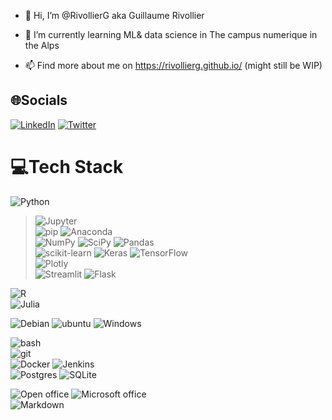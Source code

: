 - 👋 Hi, I’m @RivollierG aka Guillaume Rivollier

- 🌱 I’m currently learning ML& data science in The campus numerique in the Alps

- 📫 Find more about me on https://rivollierg.github.io/ (might still be WIP)

## 🌐Socials
[![LinkedIn](https://img.shields.io/badge/LinkedIn-%230077B5.svg?logo=linkedin&logoColor=white)](https://linkedin.com/in/guillaume-rivollier) [![Twitter](https://img.shields.io/badge/Twitter-%231DA1F2.svg?logo=Twitter&logoColor=white)](https://twitter.com/g_rivollier) 

# 💻Tech Stack
![Python](https://img.shields.io/badge/python-3670A0?style=for-the-badge&logo=python&logoColor=ffdd54)  
> ![Jupyter](https://img.shields.io/badge/Jupyter-%0AF37626.svg?style=for-the-badge&logo=Jupyter&logoColor=white&colorB=F37626)  
> ![pip](https://img.shields.io/badge/PyPI-3775A9%0A?style=for-the-badge&logo=PyPi&logoColor=white&colorB=3775A9) ![Anaconda](https://img.shields.io/badge/Anaconda-%2344A833.svg?style=for-the-badge&logo=anaconda&logoColor=white)  
> ![NumPy](https://img.shields.io/badge/numpy-%23013243.svg?style=for-the-badge&logo=numpy&logoColor=white&colorA=#013243&colorB=#013243) ![SciPy](https://img.shields.io/badge/SciPy-%230C55A5.svg?style=for-the-badge&logo=scipy&logoColor=%white) ![Pandas](https://img.shields.io/badge/pandas-%23150458.svg?style=for-the-badge&logo=pandas&logoColor=white)  
> ![scikit-learn](https://img.shields.io/badge/scikit--learn-%23F7931E.svg?style=for-the-badge&logo=scikit-learn&logoColor=white) ![Keras](https://img.shields.io/badge/Keras-%23D00000.svg?style=for-the-badge&logo=Keras&logoColor=white) ![TensorFlow](https://img.shields.io/badge/TensorFlow-%23FF6F00.svg?style=for-the-badge&logo=TensorFlow&logoColor=white)  
> ![Plotly](https://img.shields.io/badge/Plotly-%233F4F75.svg?style=for-the-badge&logo=plotly&logoColor=white)  
> ![Streamlit](https://img.shields.io/badge/streamlit-FF4B4B%0A?style=for-the-badge&logo=streamlit&logoColor=white&colorB=FF4B4B)  ![Flask](https://img.shields.io/badge/flask-%23000.svg?style=for-the-badge&logo=flask&logoColor=white)  

![R](https://img.shields.io/badge/r-%23276DC3.svg?style=for-the-badge&logo=r&logoColor=white)  
![Julia](https://img.shields.io/badge/-Julia-9558B2?style=for-the-badge&logo=julia&logoColor=white)   

![Debian](https://img.shields.io/badge/Debian-%23A81D33?style=for-the-badge&logo=Debian&logoColor=white&colorB=A81D33)  ![ubuntu](https://img.shields.io/badge/Ubuntu-%23E95420?style=for-the-badge&logo=Ubuntu&logoColor=white&colorB=E95420) ![Windows](https://img.shields.io/badge/Windows-%230078D6%0A?style=for-the-badge&logo=Windows&logoColor=white&colorB=0078D6)

![bash](https://img.shields.io/badge/Bash-%234EAA25?style=for-the-badge&logo=GNU%20Bash&logoColor=white&colorB=4EAA25)  
![git](https://img.shields.io/badge/Git-%0A%23F05032%0A?style=for-the-badge&logo=Git&logoColor=white)  
![Docker](https://img.shields.io/badge/docker-%230db7ed.svg?style=for-the-badge&logo=docker&logoColor=white) ![Jenkins](https://img.shields.io/badge/jenkins-%232C5263.svg?style=for-the-badge&logo=jenkins&logoColor=white)  
![Postgres](https://img.shields.io/badge/postgres-%23316192.svg?style=for-the-badge&logo=postgresql&logoColor=white) ![SQLite](https://img.shields.io/badge/sqlite-%2307405e.svg?style=for-the-badge&logo=sqlite&logoColor=white)  

![Open office](https://img.shields.io/badge/OpenOffice-%0A%230E85CD?style=for-the-badge&logo=Apache%20OpenOffice&logoColor=white&colorB=0E85CD) ![Microsoft office](https://img.shields.io/badge/Microsoft%20Office-%0A%23D83B01?style=for-the-badge&logo=Microsoft%20Office&logoColor=white&colorB=D83B01)  
![Markdown](https://img.shields.io/badge/markdown-%23000000.svg?style=for-the-badge&logo=markdown&logoColor=white)
<!---
RivollierG/RivollierG is a ✨ special ✨ repository because its `README.md` (this file) appears on your GitHub profile.
You can click the Preview link to take a look at your changes.

# 📊GitHub Stats :
![](https://github-readme-stats.vercel.app/api?username=RivollierG&theme=radical&hide_border=false&include_all_commits=false&count_private=false)<br/>
![](https://github-readme-streak-stats.herokuapp.com/?user=RivollierG&theme=radical&hide_border=false)<br/>
![](https://github-readme-stats.vercel.app/api/top-langs/?username=RivollierG&theme=radical&hide_border=false&include_all_commits=false&count_private=false&layout=compact)

---
[![](https://visitcount.itsvg.in/api?id=RivollierG&icon=0&color=0)](https://visitcount.itsvg.in)

--->

